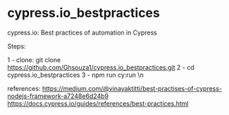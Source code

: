 # cypress.io_bestpractices
cypress.io: Best practices of automation in Cypress

Steps:

1 - clone: git clone https://github.com/Ghsouza1/cypress.io_bestpractices.git
2 - cd cypress.io_bestpractices
3 - npm run cy:run \n

references:
https://medium.com/@vinayaktitti/best-practises-of-cypress-nodejs-framework-a7248e6d24b9
https://docs.cypress.io/guides/references/best-practices.html


